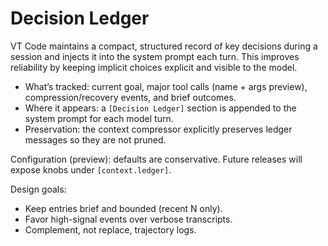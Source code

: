 # Decision Ledger

VT Code maintains a compact, structured record of key decisions during a session and injects it into the system prompt each turn. This improves reliability by keeping implicit choices explicit and visible to the model.

-   What’s tracked: current goal, major tool calls (name + args preview), compression/recovery events, and brief outcomes.
-   Where it appears: a `[Decision Ledger]` section is appended to the system prompt for each model turn.
-   Preservation: the context compressor explicitly preserves ledger messages so they are not pruned.

Configuration (preview): defaults are conservative. Future releases will expose knobs under `[context.ledger]`.

Design goals:

-   Keep entries brief and bounded (recent N only).
-   Favor high-signal events over verbose transcripts.
-   Complement, not replace, trajectory logs.
